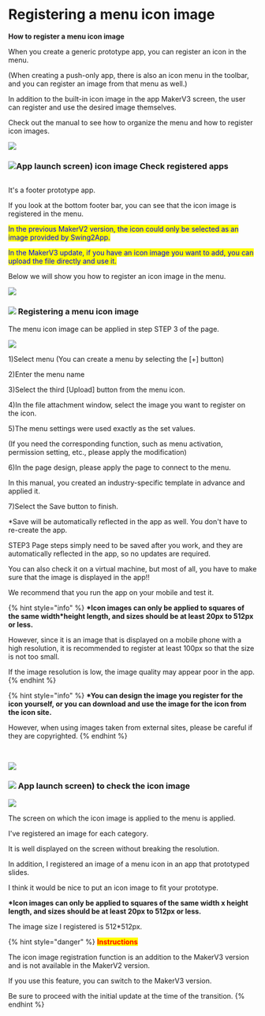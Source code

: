 # Registering a menu icon image

**How to register a menu icon image**

When you create a generic prototype app, you can register an icon in the menu.

(When creating a push-only app, there is also an icon menu in the toolbar, and you can register an image from that menu as well.)

In addition to the built-in icon image in the app MakerV3 screen, the user can register and use the desired image themselves.

Check out the manual to see how to organize the menu and how to register icon images.

![](<../../../.gitbook/assets/구분선 (1) (1) (1).PNG>)

### ![](<../../../.gitbook/assets/단락1-1 (1).png>)App launch screen) icon image Check registered apps

<div align="left">

<img src="../../../.gitbook/assets/메뉴아이콘1.png" alt="">

</div>

​It's a footer prototype app.

If you look at the bottom footer bar, you can see that the icon image is registered in the menu.

<mark style="color:blue;">In the previous MakerV2 version, the icon could only be selected as an image provided by Swing2App.</mark>

<mark style="color:blue;">In the MakerV3 update, if you have an icon image you want to add, you can upload the file directly and use it.</mark>

Below we will show you how to register an icon image in the menu.

![](<../../../.gitbook/assets/구분선 (1) (1) (1).PNG>)

### ![](../../../.gitbook/assets/단락1-1.png) Registering a menu icon image

The menu icon image can be applied in step STEP 3 of the page.

![](../../../.gitbook/assets/20221415.png)

1\)Select menu (You can create a menu by selecting the \[+] button)

2\)Enter the menu name

3\)Select the third \[Upload] button from the menu icon.

4\)In the file attachment window, select the image you want to register on the icon.

5\)The menu settings were used exactly as the set values.

(If you need the corresponding function, such as menu activation, permission setting, etc., please apply the modification)

6\)In the page design, please apply the page to connect to the menu.

In this manual, you created an industry-specific template in advance and applied it.

7\)Select the Save button to finish.

\*Save will be automatically reflected in the app as well. You don't have to re-create the app.



​STEP3 Page steps simply need to be saved after you work, and they are automatically reflected in the app, so no updates are required.

You can also check it on a virtual machine, but most of all, you have to make sure that the image is displayed in the app!!

We recommend that you run the app on your mobile and test it.

{% hint style="info" %}
**\*Icon images can only be applied to squares of the same width\*height length, and sizes should be at least 20px to 512px or less.**

However, since it is an image that is displayed on a mobile phone with a high resolution, it is recommended to register at least 100px so that the size is not too small.

If the image resolution is low, the image quality may appear poor in the app.
{% endhint %}

{% hint style="info" %}
**\*You can design the image you register for the icon yourself, or you can download and use the image for the icon from the icon site.**

However, when using images taken from external sites, please be careful if they are copyrighted.
{% endhint %}

​

![](<../../../.gitbook/assets/구분선 (1) (1) (1).PNG>)

### ![](../../../.gitbook/assets/단락1-1.png) App launch screen) to check the icon image

![](../../../.gitbook/assets/메뉴아이콘2.png)

The screen on which the icon image is applied to the menu is applied.

I've registered an image for each category.

It is well displayed on the screen without breaking the resolution.

In addition, I registered an image of a menu icon in an app that prototyped slides.

I think it would be nice to put an icon image to fit your prototype.

**\*Icon images can only be applied to squares of the same width x height length, and sizes should be at least 20px to 512px or less.**

The image size I registered is 512\*512px.



{% hint style="danger" %}
<mark style="color:red;">**Instructions**</mark>

The icon image registration function is an addition to the MakerV3 version and is not available in the MakerV2 version.

If you use this feature, you can switch to the MakerV3 version.&#x20;

Be sure to proceed with the initial update at the time of the transition.
{% endhint %}


